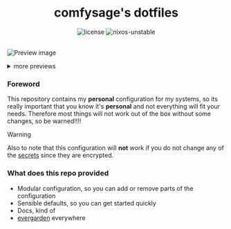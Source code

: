 <div align="center">
  <h1>comfysage's dotfiles</h1>

  <img alt="license" src="https://img.shields.io/static/v1.svg?style=for-the-badge&label=License&message=EUPL-1.2&logoColor=ca9ee6&colorA=313244&colorB=cba6f7" />
  <img alt="nixos-unstable" src="https://img.shields.io/badge/NixOS-unstable-blue.svg?style=for-the-badge&labelColor=303446&logo=NixOS&logoColor=white&color=91D7E3" />
</div>

<br />

![Preview image](./docs/src/images/main.png)

<details>
   <summary>more previews</summary>

   <p align="center">
      light mode
      <img src="./docs/src/images/lightmode.png" width="800px" />
   </p>

   <p align="center">
      wezterm + chromium
      <img src="./docs/src/images/blur.png" width="800px" />
   </p>

   <p align="center">
      neovim
      <img src="./docs/src/images/nvim.png" width="800px" />
   </p>
</details>

### Foreword

This repository contains my **personal** configuration for my systems, so its really important that you know it's **personal** and not everything will fit your needs.
Therefore most things will not work out of the box without some changes, so be warned!!!!

> [!WARNING]
> Also to note that this configuration will **not** work if you do not change any of the [secrets](./secrets) since they are encrypted.

### What does this repo provided

- Modular configuration, so you can add or remove parts of the configuration
- Sensible defaults, so you can get started quickly
- Docs, kind of
- [evergarden](https://github.com/comfysage/evergarden) everywhere
